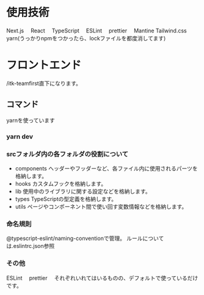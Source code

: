 # 使用技術
Next.js　
React　
TypeScript　
ESLint　
prettier　
Mantine
Tailwind.css
yarn(うっかりnpmをつかったら、lockファイルを都度消してます)

# フロントエンド
/itk-teamfirst直下になります。

## コマンド
yarnを使っています
### yarn dev

### srcフォルダ内の各フォルダの役割について
- components
ヘッダーやフッダーなど、各ファイル内に使用されるパーツを格納します。
- hooks
カスタムフックを格納します。
- lib
使用中のライブラリに関する設定などを格納します。
- types
TypeScriptの型定義を格納します。
- utils
ページやコンポーネント間で使い回す変数情報などを格納します。

### 命名規則
@typescript-eslint/naming-conventionで管理。
ルールについては.eslintrc.json参照


### その他
ESLint　
prettier　
それぞれいれてはいるものの、デフォルトで使っているだけです。


